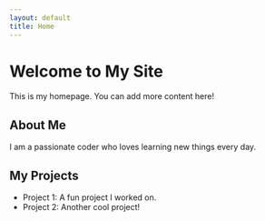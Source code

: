 ```yaml
---
layout: default
title: Home
---
```


# Welcome to My Site

This is my homepage. You can add more content here!

## About Me

I am a passionate coder who loves learning new things every day.

## My Projects

- Project 1: A fun project I worked on.
- Project 2: Another cool project!
